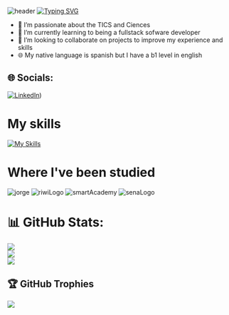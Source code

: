 
![header](https://capsule-render.vercel.app/api?type=wave&color=1C768F&height=300&section=header&text=FullStackDeveloper&fontAlignY=30&fontSize=70)
[![Typing SVG](https://readme-typing-svg.demolab.com/?lines=Samuel+Cordoba+or;Scorhenao)](https://git.io/typing-svg)
- 🏁 I’m passionate about the TICS and Ciences
- 🌱 I’m currently learning to being a fullstack sofware developer
- 🔎 I’m looking to collaborate on projects to improve my experience and skills
- 🌐 My native language is spanish but I have a b1 level in english
## 🌐 Socials:
[![LinkedIn](https://img.shields.io/badge/LinkedIn-%230077B5.svg?logo=linkedin&logoColor=white)](https://www.linkedin.com/in/samuel-c%C3%B3rdoba-15a8362b9/)) 

# My skills
[![My Skills](https://skillicons.dev/icons?i=js,html,css,bootstrap,discord,git,github,laravel,linux,mysql,nodejs,npm,php,py,tailwind,ubuntu,vscode,windows,nestjs,ts)](https://skillicons.dev)

# Where I've been studied

![jorge](https://github.com/user-attachments/assets/96518306-ec7d-4cb9-a79a-68cb5b300397)
![riwiLogo](https://github.com/user-attachments/assets/0efca4f5-da87-4785-a9c5-0179dae4fd38)
![smartAcademy](https://github.com/user-attachments/assets/7b16739b-e010-47d7-9e5d-7c80fc58d5be)
![senaLogo](https://github.com/user-attachments/assets/60f174d2-2b63-422c-ac72-8b1a9b0facff)

# 📊 GitHub Stats:
![](https://github-readme-stats.vercel.app/api?username=Scorhenao&theme=radical&hide_border=false&include_all_commits=true&count_private=true)<br/>
![](https://github-readme-streak-stats.herokuapp.com/?user=Scorhenao&theme=radical&hide_border=false)<br/>
![](https://github-readme-stats.vercel.app/api/top-langs/?username=Scorhenao&theme=radical&hide_border=false&include_all_commits=true&count_private=true&layout=compact)

## 🏆 GitHub Trophies
![](https://github-profile-trophy.vercel.app/?username=Scorhenao&theme=radical&no-frame=false&no-bg=false&margin-w=4)
